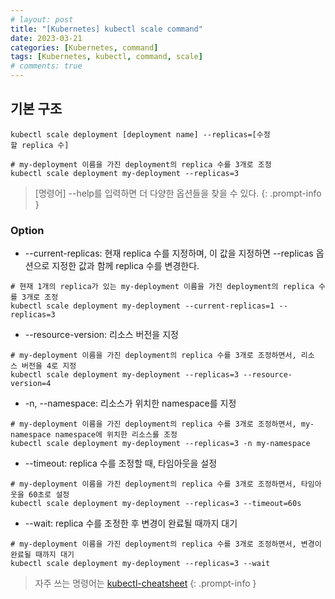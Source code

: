 ```yaml
---
# layout: post
title: "[Kubernetes] kubectl scale command"
date: 2023-03-21
categories: [Kubernetes, command]
tags: [Kubernetes, kubectl, command, scale]
# comments: true
---
```


## 기본 구조
```
kubectl scale deployment [deployment name] --replicas=[수정할 replica 수]

# my-deployment 이름을 가진 deployment의 replica 수를 3개로 조정
kubectl scale deployment my-deployment --replicas=3
```

> [명령어] --help를 입력하면 더 다양한 옵션들을 찾을 수 있다.
{: .prompt-info }

### Option
- --current-replicas: 현재 replica 수를 지정하며, 이 값을 지정하면 --replicas 옵션으로 지정한 값과 함께 replica 수를 변경한다.
```
# 현재 1개의 replica가 있는 my-deployment 이름을 가진 deployment의 replica 수를 3개로 조정
kubectl scale deployment my-deployment --current-replicas=1 --replicas=3
```

- --resource-version: 리소스 버전을 지정
```
# my-deployment 이름을 가진 deployment의 replica 수를 3개로 조정하면서, 리소스 버전을 4로 지정
kubectl scale deployment my-deployment --replicas=3 --resource-version=4
```

- -n, --namespace: 리소스가 위치한 namespace를 지정
```
# my-deployment 이름을 가진 deployment의 replica 수를 3개로 조정하면서, my-namespace namespace에 위치한 리소스를 조정
kubectl scale deployment my-deployment --replicas=3 -n my-namespace 
```

- --timeout: replica 수를 조정할 때, 타임아웃을 설정
```
# my-deployment 이름을 가진 deployment의 replica 수를 3개로 조정하면서, 타임아웃을 60초로 설정
kubectl scale deployment my-deployment --replicas=3 --timeout=60s
```

- --wait: replica 수를 조정한 후 변경이 완료될 때까지 대기
```
# my-deployment 이름을 가진 deployment의 replica 수를 3개로 조정하면서, 변경이 완료될 때까지 대기
kubectl scale deployment my-deployment --replicas=3 --wait
```

> 자주 쓰는 명령어는 [kubectl-cheatsheet](https://kubernetes.io/docs/reference/kubectl/cheatsheet/)
{: .prompt-info }